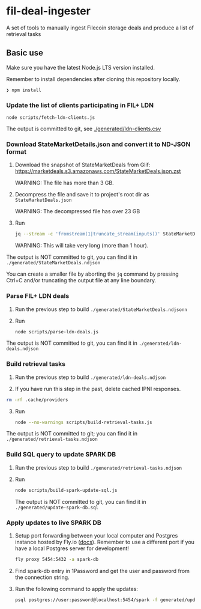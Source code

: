 # fil-deal-ingester

A set of tools to manually ingest Filecoin storage deals and produce a list of retrieval tasks

## Basic use

Make sure you have the latest Node.js LTS version installed.

Remember to install dependencies after cloning this repository locally.

```
❯ npm install
```

### Update the list of clients participating in FIL+ LDN

```
node scripts/fetch-ldn-clients.js
```

The output is committed to git, see [./generated/ldn-clients.csv](./generated/ldn-clients.csv)

### Download StateMarketDetails.json and convert it to ND-JSON format

1. Download the snapshot of StateMarketDeals from Glif: https://marketdeals.s3.amazonaws.com/StateMarketDeals.json.zst

   WARNING: The file has more than 3 GB.

2. Decompress the file and save it to project's root dir as `StateMarketDeals.json`

   WARNING: The decompressed file has over 23 GB

3. Run

   ```sh
   jq --stream -c 'fromstream(1|truncate_stream(inputs))' StateMarketDeals.json > generated/StateMarketDeals.ndjson
   ```

   WARNING: This will take very long (more than 1 hour).

The output is NOT committed to git, you can find it in `./generated/StateMarketDeals.ndjson`

You can create a smaller file by aborting the `jq` command by pressing Ctrl+C and/or truncating the
output file at any line boundary.

### Parse FIL+ LDN deals

1. Run the previous step to build `./generated/StateMarketDeals.ndjsonn`


2. Run

   ```sh
   node scripts/parse-ldn-deals.js
   ```

The output is NOT committed to git, you can find it in `./generated/ldn-deals.ndjson`


### Build retrieval tasks

1. Run the previous step to build `./generated/ldn-deals.ndjson`

2. If you have run this step in the past, delete cached IPNI responses.

  ```sh
  rm -rf .cache/providers
  ```

3. Run

   ```sh
   node --no-warnings scripts/build-retrieval-tasks.js
   ```

The output is NOT committed to git; you can find it in `./generated/retrieval-tasks.ndjson`

### Build SQL query to update SPARK DB

1. Run the previous step to build `./generated/retrieval-tasks.ndjson`

2. Run

   ```sh
   node scripts/build-spark-update-sql.js
   ```

   The output is NOT committed to git, you can find it in `./generated/update-spark-db.sql`

### Apply updates to live SPARK DB

1. Setup port forwarding between your local computer and Postgres instance hosted by Fly.io
  ([docs](https://fly.io/docs/postgres/connecting/connecting-with-flyctl/)). Remember to use a
  different port if you have a local Postgres server for development!

   ```sh
   fly proxy 5454:5432 -a spark-db
   ```

2. Find spark-db entry in 1Password and get the user and password from the connection string.

3. Run the following command to apply the updates:

   ```sh
   psql postgres://user:password@localhost:5454/spark -f generated/update-spark-db.sql
   ```
